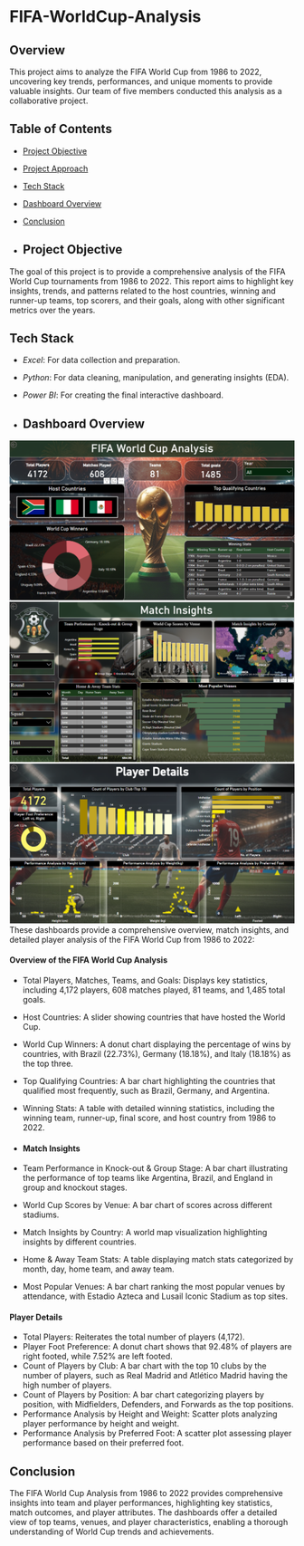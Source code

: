 # FIFA-WorldCup-Analysis

## Overview
This project aims to analyze the FIFA World Cup from 1986 to 2022, uncovering key trends, performances, and unique moments to provide valuable insights. Our team of five members conducted this analysis as a collaborative project.

## Table of Contents
- [Project Objective](#project-description)
- [Project Approach](#project-description)
- [Tech Stack](#tech-stack)
- [Dashboard Overview](#dashboard-overview)
- [Conclusion](#Conclusion)

- ## Project Objective
The goal of this project is to provide a comprehensive analysis of the FIFA World Cup tournaments from 1986 to 2022. This report aims to highlight key insights, trends, and patterns related to the host countries, winning and runner-up teams, top scorers, and their goals, along with other significant metrics over the years. 

## Tech Stack
- *Excel*: For data collection and preparation.
- *Python*: For data cleaning, manipulation, and generating insights (EDA).
- *Power BI*: For creating the final interactive dashboard.

- ## Dashboard Overview
![alt text](Assets/screenshot_1.png)
![alt text](Assets/screenshot_2.png)
![alt text](Assets/screenshot_3.png)
These dashboards provide a comprehensive overview, match insights, and detailed player analysis of the FIFA World Cup from 1986 to 2022:

#### Overview of the FIFA World Cup Analysis
- Total Players, Matches, Teams, and Goals: Displays key statistics, including 4,172 players, 608 matches played, 81 teams, and 1,485 total goals.
- Host Countries: A slider showing countries that have hosted the World Cup.
- World Cup Winners: A donut chart displaying the percentage of wins by countries, with Brazil (22.73%), Germany (18.18%), and Italy (18.18%) as the top three.
- Top Qualifying Countries: A bar chart highlighting the countries that qualified most frequently, such as Brazil, Germany, and Argentina.
- Winning Stats: A table with detailed winning statistics, including the winning team, runner-up, final score, and host country from 1986 to 2022.

- #### Match Insights
- Team Performance in Knock-out & Group Stage: A bar chart illustrating the performance of top teams like Argentina, Brazil, and England in group and knockout stages.
- World Cup Scores by Venue: A bar chart of scores across different stadiums.
- Match Insights by Country: A world map visualization highlighting insights by different countries.
- Home & Away Team Stats: A table displaying match stats categorized by month, day, home team, and away team.
- Most Popular Venues: A bar chart ranking the most popular venues by attendance, with Estadio Azteca and Lusail Iconic Stadium as top sites.

#### Player Details
- Total Players: Reiterates the total number of players (4,172).
- Player Foot Preference: A donut chart shows that 92.48% of players are right footed, while 7.52% are left footed.
- Count of Players by Club: A bar chart with the top 10 clubs by the number of players, such as Real Madrid and Atlético Madrid having the high number of players.
- Count of Players by Position: A bar chart categorizing players by position, with Midfielders, Defenders, and Forwards as the top positions.
- Performance Analysis by Height and Weight: Scatter plots analyzing player performance by height and weight.
- Performance Analysis by Preferred Foot: A scatter plot assessing player performance based on their preferred foot.


## Conclusion
The FIFA World Cup Analysis from 1986 to 2022 provides comprehensive insights into team and player performances, highlighting key statistics, match outcomes, and player attributes. The dashboards offer a detailed view of top teams, venues, and player characteristics, enabling a thorough understanding of World Cup trends and achievements.





